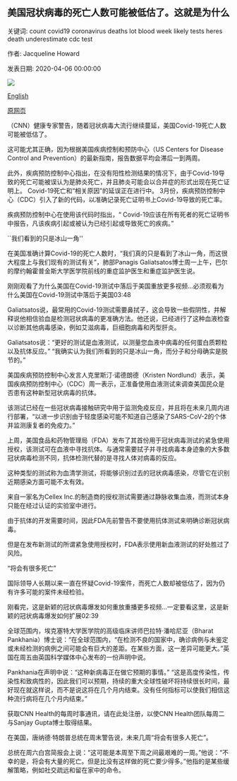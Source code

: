 ## 美国冠状病毒的死亡人数可能被低估了。这就是为什么

关键词: count covid19 coronavirus deaths lot blood week likely tests heres death underestimate cdc test

作者: Jacqueline Howard

发表日期: 2020-04-06 00:00:00

![](https://cdn.cnn.com/cnnnext/dam/assets/200404195507-03-coronavirus-deaths-new-york-0404-super-tease.jpg)

[English](US%20coronavirus%20death%20count%20likely%20an%20underestimate.%20Here%27s%20why.md)

[原网页](https://edition.cnn.com/2020/04/06/health/us-coronavirus-death-count-cdc-explainer/index.html)

（CNN）健康专家警告，随着冠状病毒大流行继续蔓延，美国Covid-19死亡人数可能被低估了。

这可能尤其正确，因为根据美国疾病控制和预防中心（US Centers for Disease Control and Prevention）的最新指南，报告数据平均会滞后一到两周。

此外，疾病预防控制中心指出，在没有阳性检测结果的情况下，由于Covid-19导致的死亡可能被误认为是肺炎死亡，并且肺炎可能会以合并症的形式出现在死亡证明上。 Covid-19死亡和“相关原因”的延误正在进行中。 3月份，疾病预防控制中心（CDC）引入了新的代码，以准确记录死亡证明书上Covid-19导致的死亡率。

疾病预防控制中心在使用该代码时指出，“ Covid-19应该在所有死者的死亡证明书中报告，凡该疾病引起或被认为已经引起或导致死亡的疾病。”

``我们看到的只是冰山一角''

在美国准确计算Covid-19的死亡人数时，“我们真的只是看到了冰山一角，而这很大程度上与我们现有的测试有关”，肺部Panagis Galiatsatos博士周一上午，巴尔的摩约翰霍普金斯大学医学院前线的重症监护医生和重症监护医生说。

刚刚观看了为什么美国在Covid-19测试中落后于美国重放更多视频...必须观看为什么美国在Covid-19测试中落后于美国03:48

Galiatsatos说，最常用的Covid-19测试需要鼻拭子，这会导致一些假阴性，并解释说他相信验血是检测冠状病毒的更准确方法。他还说，已经进行了这种血液检查以诊断其他病毒感染，例如艾滋病毒，巨细胞病毒和丙型肝炎。

Galiatsatos说：“更好的测试是血液测试，以测量您血液中病毒的任何蛋白质颗粒以及抗体反应。” “我确实认为我们所看到的只是冰山一角，而分子和分母确实是脱节的。”

美国疾病预防控制中心发言人克里斯汀·诺德朗德（Kristen Nordlund）表示，美国疾病预防控制中心（CDC）周一表示，正准备使用血液测试来调查美国民众是否患有这种新型冠状病毒的抗体。

该测试已经在一些冠状病毒接触研究中用于监测免疫反应，并且将在未来几周内进行部署，“以进一步识别由于轻度感染可能不知道自己感染了SARS-CoV-2的个体并监测康复者的免疫力。”

上周，美国食品和药物管理局（FDA）发布了其首份用于冠状病毒测试的紧急使用授权，该测试可在血液中寻找抗体。与通常需要拭子并寻找病毒本身迹象的大多数冠状病毒检测不同，抗体检测代替的是寻找人体对病毒的反应。

这种类型的测试称为血清学测试，将能够识别过去的冠状病毒感染，尽管它在识别近期感染方面可能不太有效。

来自一家名为Cellex Inc.的制造商的授权测试需要通过静脉收集血液，而测试本身只能在经过认证的实验室中进行。

由于抗体的开发需要时间，因此FDA先前警告不要使用抗体测试来明确诊断冠状病毒。

但是在发布新测试的所谓紧急使用授权时，FDA表示使用新血液测试的好处胜过了风险。

“将会有很多死亡”

国际领导人长期以来一直在怀疑Covid-19案件，而死亡人数却被低估了，因为仍有许多可能的案件未经检验。

刚看完，这是新颖的冠状病毒爆发如何重放重播更多视频...一定要看这里，这是新颖的冠状病毒爆发如何扩展02:39

全球范围内，埃克塞特大学医学院的高级临床讲师巴拉特·潘哈尼亚（Bharat Pankhania）博士说：“在全球范围内，“在检测不良的国家中，确诊病例与未鉴定或未经检测的病例之间可能会有巨大的差距。在某些方面，这一差异可能更大。”英国在周五由英国科学媒体中心发布的一份声明中说。

Pankhania在声明中说：“这种新病毒正在做它预期的事情。” “这是高度传染性，传染性和致病性的，因此我们可以预期，持续的重大全球性破坏将持续很长时间，最好现在就这样说，而不是说这将在几个月内结束。没有任何指标可以使我们相信这种流行病将在几个月内结束。”

获取CNN Health的每周时事通讯，请在此处注册，以使CNN Health团队每周二与Sanjay Gupta博士取得结果。

在美国，唐纳德·特朗普总统在周末警告说，未来几周“将会有很多人死亡”。

总统在周六白宫简报会上说：“这可能是本周至下周之间最艰难的一周。”他说：“不幸的是，将会有大量的死亡。但是比没有这样做的死亡要少得多。”他指的是某些缓解策略，例如社交疏远和留在家中的命令。